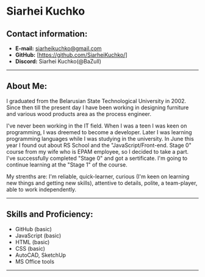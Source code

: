 # **Siarhei Kuchko**
## Contact information:
* **E-mail:** siarheikuchko@gmail.com
* **GitHub:** [https://github.com/SiarheiKuchko/]
* **Discord:** Siarhei Kuchko(@BaZull)

-----------
## About Me:

I graduated from the Belarusian State Technological University in 2002. Since then till the present day I have been working in designing furniture and various wood products area as the process engineer.

I've never been working in the IT field. When I was a teen I was keen on programming, I was dreemed to become a developer. Later I was learning programming languages while I was studying in the university. In June this year I found out about RS School and the "JavaScript/Front-end. Stage 0" course from my wife who is EPAM employee, so I decided to take a part. I've successfully completed "Stage 0" and got a sertificate. I'm going to continue learning at the "Stage 1" of the course.

My strenths are: I'm reliable, quick-learner, curious (I'm keen on learning new things and getting new skills), attentive to details, polite, a team-player, able to work independently.

----------
## Skills and Proficiency:
 - GitHub (basic)
 - JavaScript (basic)
 - HTML (basic)
 - CSS (basic)
 - AutoCAD, SketchUp
 - MS Office tools

-----------
